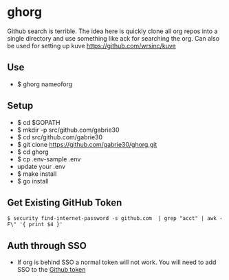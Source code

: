# ghorg

Github search is terrible. The idea here is quickly clone all org repos into a single directory and use something like ack for searching the org. Can also be used for setting up kuve <https://github.com/wrsinc/kuve>

## Use

- $ ghorg nameoforg

## Setup

- $ cd $GOPATH
- $ mkdir -p src/github.com/gabrie30
- $ cd src/github.com/gabrie30
- $ git clone https://github.com/gabrie30/ghorg.git
- $ cd ghorg
- $ cp .env-sample .env
- update your .env
- $ make install
- $ go install

## Get Existing GitHub Token

```
$ security find-internet-password -s github.com  | grep "acct" | awk -F\" '{ print $4 }'
```

## Auth through SSO

- If org is behind SSO a normal token will not work. You will need to add SSO to the [Github token](https://help.github.com/articles/authorizing-a-personal-access-token-for-use-with-a-saml-single-sign-on-organization/)
